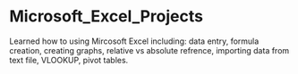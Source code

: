 # Microsoft_Excel_Projects
Learned how to using Mircosoft Excel including: data entry, formula creation, creating graphs, relative vs absolute refrence, importing data from text file, VLOOKUP, pivot tables.
